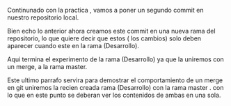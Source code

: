 
Continunado con la practica , vamos a poner un segundo commit en nuestro 
repositorio local.

Bien echo lo anterior ahora creamos este commit en una nueva rama del repositorio,
lo que quiere decir que estos ( los cambios) solo deben aparecer cuando este en la rama 
(Desarrollo).

Aqui termina el experimento de la rama (Desarrollo) ya que la uniremos con un merge, a
la rama master.

Este ultimo parrafo servira para demostrar el comportamiento de un merge en git uniremos la recien creada rama (Desarrollo) con la rama master . con lo que en este punto se deberan ver los contenidos de ambas en una sola.